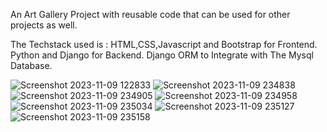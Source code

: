 An Art Gallery Project with reusable code that can be used for other projects as well.

The Techstack used is :
HTML,CSS,Javascript and Bootstrap for Frontend.
Python and Django for Backend.
Django ORM to Integrate with The Mysql Database.


![Screenshot 2023-11-09 122833](https://github.com/jomy-david/Art-Gallery-ORM/assets/125452545/b05a04bc-90c6-4614-b7a4-691a8f527ec7)
![Screenshot 2023-11-09 234838](https://github.com/jomy-david/Art-Gallery-ORM/assets/125452545/5028da36-bac4-4216-9429-5825e749579f)
![Screenshot 2023-11-09 234905](https://github.com/jomy-david/Art-Gallery-ORM/assets/125452545/32ac7c3e-24fb-4525-aa54-543d89a0aca1)
![Screenshot 2023-11-09 234958](https://github.com/jomy-david/Art-Gallery-ORM/assets/125452545/e88c66cf-79d3-4643-9b63-0f5e3868dfb0)
![Screenshot 2023-11-09 235034](https://github.com/jomy-david/Art-Gallery-ORM/assets/125452545/2b904663-6216-4ae5-916d-35e7d9a43405)
![Screenshot 2023-11-09 235127](https://github.com/jomy-david/Art-Gallery-ORM/assets/125452545/066944fa-4aa8-48e3-8fac-7444e7c9df67)
![Screenshot 2023-11-09 235158](https://github.com/jomy-david/Art-Gallery-ORM/assets/125452545/99cae8d2-8a7c-4f44-ae6b-115185827ec5)
